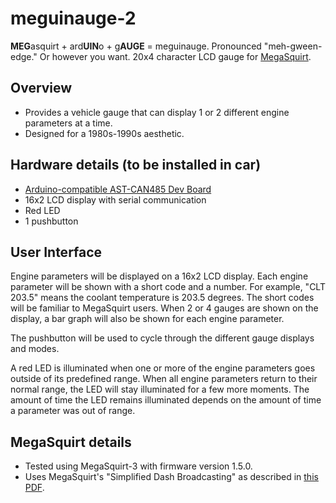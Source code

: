 # meguinauge-2

**MEG**asquirt + ard**UIN**o + g**AUGE** = meguinauge. Pronounced "meh-gween-edge." Or however you want. 20x4 character LCD gauge for [MegaSquirt](http://megasquirt.info/).

## Overview
* Provides a vehicle gauge that can display 1 or 2 different engine parameters at a time.
* Designed for a 1980s-1990s aesthetic.

## Hardware details (to be installed in car)
* [Arduino-compatible AST-CAN485 Dev Board](https://www.sparkfun.com/products/14483)
* 16x2 LCD display with serial communication
* Red LED
* 1 pushbutton

## User Interface
Engine parameters will be displayed on a 16x2 LCD display. Each engine parameter will be shown with a short code and a number. For example, "CLT 203.5" means the coolant temperature is 203.5 degrees. The short codes will be familiar to MegaSquirt users. When 2 or 4 gauges are shown on the display, a bar graph will also be shown for each engine parameter.

The pushbutton will be used to cycle through the different gauge displays and modes.

A red LED is illuminated when one or more of the engine parameters goes outside of its predefined range. When all engine parameters return to their normal range, the LED will stay illuminated for a few more moments. The amount of time the LED remains illuminated depends on the amount of time a parameter was out of range.

## MegaSquirt details
* Tested using MegaSquirt-3 with firmware version 1.5.0.
* Uses MegaSquirt's "Simplified Dash Broadcasting" as described in [this PDF](http://www.msextra.com/doc/pdf/Megasquirt_CAN_Broadcast.pdf).

